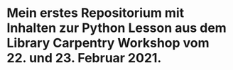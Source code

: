# Mein erstes Repositorium mit Inhalten zur Python Lesson aus dem Library Carpentry Workshop vom 22. und 23. Februar 2021.
